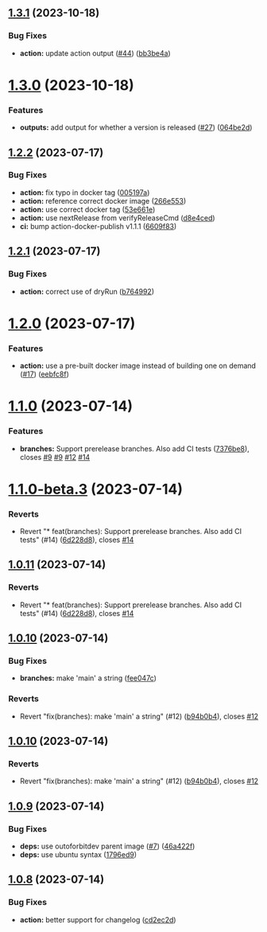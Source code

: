 ## [1.3.1](https://github.com/outoforbitdev/action-semantic-release/compare/v1.3.0...v1.3.1) (2023-10-18)


### Bug Fixes

* **action:** update action output ([#44](https://github.com/outoforbitdev/action-semantic-release/issues/44)) ([bb3be4a](https://github.com/outoforbitdev/action-semantic-release/commit/bb3be4ab3e6994b35137a833780a12ed558471f0))

# [1.3.0](https://github.com/outoforbitdev/action-semantic-release/compare/v1.2.2...v1.3.0) (2023-10-18)


### Features

* **outputs:** add output for whether a version is released ([#27](https://github.com/outoforbitdev/action-semantic-release/issues/27)) ([064be2d](https://github.com/outoforbitdev/action-semantic-release/commit/064be2de78dcec87165fbf2d4fa85871e7b8d089))

## [1.2.2](https://github.com/outoforbitdev/action-semantic-release/compare/v1.2.1...v1.2.2) (2023-07-17)


### Bug Fixes

* **action:** fix typo in docker tag ([005197a](https://github.com/outoforbitdev/action-semantic-release/commit/005197a778fd7d1a521b972e2fa9340fa4d19c69))
* **action:** reference correct docker image ([266e553](https://github.com/outoforbitdev/action-semantic-release/commit/266e553649189815a76d78359f547576ff95055a))
* **action:** use correct docker tag ([53e661e](https://github.com/outoforbitdev/action-semantic-release/commit/53e661e96cee684c39d0f33bcbfbeb893e978373))
* **action:** use nextRelease from verifyReleaseCmd ([d8e4ced](https://github.com/outoforbitdev/action-semantic-release/commit/d8e4ced8d26567681d31a1d7a5a653a29429137a))
* **ci:** bump action-docker-publish v1.1.1 ([6609f83](https://github.com/outoforbitdev/action-semantic-release/commit/6609f83930cb224511f1721c4b0b56617ea8cc1b))

## [1.2.1](https://github.com/outoforbitdev/action-semantic-release/compare/v1.2.0...v1.2.1) (2023-07-17)


### Bug Fixes

* **action:** correct use of dryRun ([b764992](https://github.com/outoforbitdev/action-semantic-release/commit/b7649925c5d0484ea4ffb9ce749845d9079511d3))

# [1.2.0](https://github.com/outoforbitdev/action-semantic-release/compare/v1.1.0...v1.2.0) (2023-07-17)


### Features

* **action:** use a pre-built docker image instead of building one on demand ([#17](https://github.com/outoforbitdev/action-semantic-release/issues/17)) ([eebfc8f](https://github.com/outoforbitdev/action-semantic-release/commit/eebfc8f5ea2b474e537827b58e3fb8af7c75bb19))

# [1.1.0](https://github.com/outoforbitdev/action-semantic-release/compare/v1.0.11...v1.1.0) (2023-07-14)


### Features

* **branches:** Support prerelease branches. Also add CI tests ([7376be8](https://github.com/outoforbitdev/action-semantic-release/commit/7376be8bef26bc96dd57bf00f9fdcd5f2ffc9980)), closes [#9](https://github.com/outoforbitdev/action-semantic-release/issues/9) [#9](https://github.com/outoforbitdev/action-semantic-release/issues/9) [#12](https://github.com/outoforbitdev/action-semantic-release/issues/12) [#14](https://github.com/outoforbitdev/action-semantic-release/issues/14)

# [1.1.0-beta.3](https://github.com/outoforbitdev/action-semantic-release/compare/v1.1.0-beta.2...v1.1.0-beta.3) (2023-07-14)


### Reverts

* Revert "* feat(branches): Support prerelease branches. Also add CI tests" (#14) ([6d228d8](https://github.com/outoforbitdev/action-semantic-release/commit/6d228d85aa87ff3737b3b67dc1ecec832158eae7)), closes [#14](https://github.com/outoforbitdev/action-semantic-release/issues/14)

## [1.0.11](https://github.com/outoforbitdev/action-semantic-release/compare/v1.0.10...v1.0.11) (2023-07-14)


### Reverts

* Revert "* feat(branches): Support prerelease branches. Also add CI tests" (#14) ([6d228d8](https://github.com/outoforbitdev/action-semantic-release/commit/6d228d85aa87ff3737b3b67dc1ecec832158eae7)), closes [#14](https://github.com/outoforbitdev/action-semantic-release/issues/14)

## [1.0.10](https://github.com/outoforbitdev/action-semantic-release/compare/v1.0.9...v1.0.10) (2023-07-14)


### Bug Fixes

* **branches:** make 'main' a string ([fee047c](https://github.com/outoforbitdev/action-semantic-release/commit/fee047c88ef9276b50a64b2cd04e8ea3a93cce77))


### Reverts

* Revert "fix(branches): make 'main' a string" (#12) ([b94b0b4](https://github.com/outoforbitdev/action-semantic-release/commit/b94b0b4c08986544d58d333c7ca98563409c0d61)), closes [#12](https://github.com/outoforbitdev/action-semantic-release/issues/12)

## [1.0.10](https://github.com/outoforbitdev/action-semantic-release/compare/v1.0.9...v1.0.10) (2023-07-14)


### Reverts

* Revert "fix(branches): make 'main' a string" (#12) ([b94b0b4](https://github.com/outoforbitdev/action-semantic-release/commit/b94b0b4c08986544d58d333c7ca98563409c0d61)), closes [#12](https://github.com/outoforbitdev/action-semantic-release/issues/12)

## [1.0.9](https://github.com/outoforbitdev/action-semantic-release/compare/v1.0.8...v1.0.9) (2023-07-14)


### Bug Fixes

* **deps:** use outoforbitdev parent image ([#7](https://github.com/outoforbitdev/action-semantic-release/issues/7)) ([46a422f](https://github.com/outoforbitdev/action-semantic-release/commit/46a422f9959582d8abf8e5e6c6e5b76e3400554f))
* **deps:** use ubuntu syntax ([1796ed9](https://github.com/outoforbitdev/action-semantic-release/commit/1796ed92d03833a282463345490ea13f08e897ce))

## [1.0.8](https://github.com/outoforbitdev/action-semantic-release/compare/v1.0.7...v1.0.8) (2023-07-14)


### Bug Fixes

* **action:** better support for changelog ([cd2ec2d](https://github.com/outoforbitdev/action-semantic-release/commit/cd2ec2daae60bbd2ebf7b333d1b39b483215bffa))

